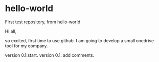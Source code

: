 # hello-world
First test repository, from hello-world

Hi all,

so excited, first time to use github. I am going to develop a small onedrive tool for my company.

version 0.1:start.
version 0.1: add comments.
